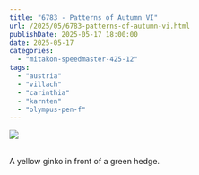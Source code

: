 ```yaml
---
title: "6783 - Patterns of Autumn VI"
url: /2025/05/6783-patterns-of-autumn-vi.html
publishDate: 2025-05-17 18:00:00
date: 2025-05-17
categories:
  - "mitakon-speedmaster-425-12"
tags:
  - "austria"
  - "villach"
  - "carinthia"
  - "karnten"
  - "olympus-pen-f"
---
```

<div class="container">
<div class="center"><a target="_blank" href="https://d25zfm9zpd7gm5.cloudfront.net/1200x1200/2020/20201031_103910_lr.jpg"><img class="webfeedsFeaturedVisual" src="https://d25zfm9zpd7gm5.cloudfront.net/0600x0600/2020/20201031_103910_lr.jpg" /></a></div>
</div>
<br />

A yellow ginko in front of a green hedge.
